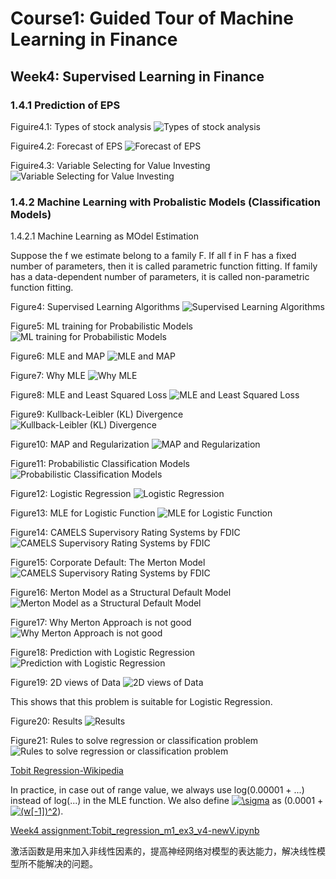 # Course1: Guided Tour of Machine Learning in Finance
## Week4: Supervised Learning in Finance
### 1.4.1 Prediction of EPS
Figuire4.1: Types of stock analysis
![Types of stock analysis](https://github.com/SuperSaiki/pics/blob/master/MLinF35.png)

Figuire4.2: Forecast of EPS
![Forecast of EPS](https://github.com/SuperSaiki/pics/blob/master/MLinF36.png)

Figuire4.3: Variable Selecting for Value Investing
![Variable Selecting for Value Investing](https://github.com/SuperSaiki/pics/blob/master/MLinF37.png)

### 1.4.2 Machine Learning with Probalistic Models (Classification Models)

1.4.2.1 Machine Learning as MOdel Estimation

Suppose the f we estimate belong to a family F. If all f in F has a fixed number of parameters, then it is called parametric function fitting. If family has a data-dependent number of parameters, it is called non-parametric function fitting.

Figure4: Supervised Learning Algorithms
![Supervised Learning Algorithms](https://github.com/SuperSaiki/pics/blob/master/MLinF38.png)

Figure5: ML training for Probabilistic Models
![ML training for Probabilistic Models](https://github.com/SuperSaiki/pics/blob/master/MLinF39.png)

Figure6: MLE and MAP
![MLE and MAP](https://github.com/SuperSaiki/pics/blob/master/MLinF41.png)

Figure7: Why MLE
![Why MLE](https://github.com/SuperSaiki/pics/blob/master/MLinF43.png)

Figure8: MLE and Least Squared Loss
![MLE and Least Squared Loss](https://github.com/SuperSaiki/pics/blob/master/MLinF42.png)

Figure9: Kullback-Leibler (KL) Divergence
![Kullback-Leibler (KL) Divergence](https://github.com/SuperSaiki/pics/blob/master/MLinF44.png)

Figure10: MAP and Regularization 
![MAP and Regularization](https://github.com/SuperSaiki/pics/blob/master/MLinF45.png)

Figure11: Probabilistic Classification Models
![Probabilistic Classification Models](https://github.com/SuperSaiki/pics/blob/master/MLinF46.png)


Figure12: Logistic Regression
![Logistic Regression](https://github.com/SuperSaiki/pics/blob/master/MLinF47.png)

Figure13: MLE for Logistic Function
![MLE for Logistic Function](https://github.com/SuperSaiki/pics/blob/master/MLinF48.png)

Figure14: CAMELS Supervisory Rating Systems by FDIC
![CAMELS Supervisory Rating Systems by FDIC](https://github.com/SuperSaiki/pics/blob/master/MLinF49.png)

Figure15: Corporate Default: The Merton Model
![CAMELS Supervisory Rating Systems by FDIC](https://github.com/SuperSaiki/pics/blob/master/MLinF50.png)

Figure16: Merton Model as a Structural Default Model
![Merton Model as a Structural Default Model](https://github.com/SuperSaiki/pics/blob/master/MLinF51.png)

Figure17: Why Merton Approach is not good
![Why Merton Approach is not good](https://github.com/SuperSaiki/pics/blob/master/MLinF52.png)

Figure18: Prediction with Logistic Regression
![Prediction with Logistic Regression](https://github.com/SuperSaiki/pics/blob/master/MLinF53.png)

Figure19: 2D views of Data
![2D views of Data](https://github.com/SuperSaiki/pics/blob/master/MLinF54.png)

This shows that this problem is suitable for Logistic Regression.

Figure20: Results
![Results](https://github.com/SuperSaiki/pics/blob/master/MLinF55.png)

Figure21: Rules to solve regression or classification problem
![Rules to solve regression or classification problem](https://github.com/SuperSaiki/pics/blob/master/MLinF56.png)

[Tobit Regression-Wikipedia](https://en.wikipedia.org/wiki/Tobit_model)

In practice, in case out of range value, we always use log(0.00001 + ...) instead of log(...) in the MLE function. We also define <a href="https://www.codecogs.com/eqnedit.php?latex=\sigma" target="_blank"><img src="https://latex.codecogs.com/gif.latex?\sigma" title="\sigma" /></a> as (0.0001 + <a href="https://www.codecogs.com/eqnedit.php?latex=(w[-1])^2" target="_blank"><img src="https://latex.codecogs.com/gif.latex?(w[-1])^2" title="(w[-1])^2" /></a>).

[Week4 assignment:Tobit_regression_m1_ex3_v4-newV.ipynb](https://github.com/SuperSaiki/Coursera-Machine-Learning-and-Reinforcement-Learning-in-Finance/blob/master/Tobit_regression_m1_ex3_v4-newV.ipynb)

激活函数是用来加入非线性因素的，提高神经网络对模型的表达能力，解决线性模型所不能解决的问题。
